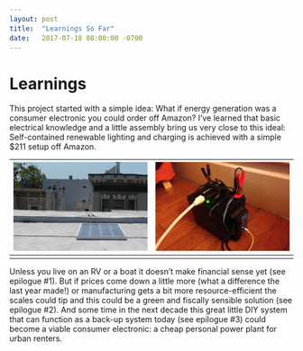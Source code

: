 ```yaml
---
layout: post
title:  "Learnings So Far"
date:   2017-07-18 08:00:00 -0700
---
```



Learnings
=========

This project started with a simple idea: What if energy generation was a consumer electronic you could order off Amazon? I’ve learned that basic electrical knowledge and a little assembly bring us very close to this ideal: Self-contained renewable lighting and charging is achieved with a simple $211 setup off Amazon.

![](/img/FINAL.jpg) | ![](/img/FINAL2.jpg)
:-----------------------------:|:-------------------------:
							   |

Unless you live on an RV or a boat it doesn’t make financial sense yet (see epilogue #1). But if prices come down a little more (what a difference the last year made!) or manufacturing gets a bit more resource-efficient the scales could tip and this could be a green and fiscally sensible solution (see epilogue #2). And some time in the next decade this great little DIY system that can function as a back-up system today (see epilogue #3) could become a viable consumer electronic: a cheap personal power plant for urban renters.
